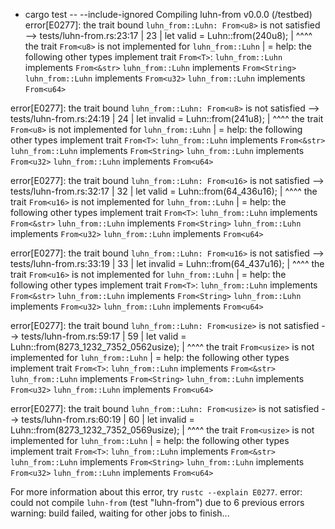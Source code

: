+ cargo test -- --include-ignored
   Compiling luhn-from v0.0.0 (/testbed)
error[E0277]: the trait bound `luhn_from::Luhn: From<u8>` is not satisfied
  --> tests/luhn-from.rs:23:17
   |
23 |     let valid = Luhn::from(240u8);
   |                 ^^^^ the trait `From<u8>` is not implemented for `luhn_from::Luhn`
   |
   = help: the following other types implement trait `From<T>`:
             `luhn_from::Luhn` implements `From<&str>`
             `luhn_from::Luhn` implements `From<String>`
             `luhn_from::Luhn` implements `From<u32>`
             `luhn_from::Luhn` implements `From<u64>`

error[E0277]: the trait bound `luhn_from::Luhn: From<u8>` is not satisfied
  --> tests/luhn-from.rs:24:19
   |
24 |     let invalid = Luhn::from(241u8);
   |                   ^^^^ the trait `From<u8>` is not implemented for `luhn_from::Luhn`
   |
   = help: the following other types implement trait `From<T>`:
             `luhn_from::Luhn` implements `From<&str>`
             `luhn_from::Luhn` implements `From<String>`
             `luhn_from::Luhn` implements `From<u32>`
             `luhn_from::Luhn` implements `From<u64>`

error[E0277]: the trait bound `luhn_from::Luhn: From<u16>` is not satisfied
  --> tests/luhn-from.rs:32:17
   |
32 |     let valid = Luhn::from(64_436u16);
   |                 ^^^^ the trait `From<u16>` is not implemented for `luhn_from::Luhn`
   |
   = help: the following other types implement trait `From<T>`:
             `luhn_from::Luhn` implements `From<&str>`
             `luhn_from::Luhn` implements `From<String>`
             `luhn_from::Luhn` implements `From<u32>`
             `luhn_from::Luhn` implements `From<u64>`

error[E0277]: the trait bound `luhn_from::Luhn: From<u16>` is not satisfied
  --> tests/luhn-from.rs:33:19
   |
33 |     let invalid = Luhn::from(64_437u16);
   |                   ^^^^ the trait `From<u16>` is not implemented for `luhn_from::Luhn`
   |
   = help: the following other types implement trait `From<T>`:
             `luhn_from::Luhn` implements `From<&str>`
             `luhn_from::Luhn` implements `From<String>`
             `luhn_from::Luhn` implements `From<u32>`
             `luhn_from::Luhn` implements `From<u64>`

error[E0277]: the trait bound `luhn_from::Luhn: From<usize>` is not satisfied
  --> tests/luhn-from.rs:59:17
   |
59 |     let valid = Luhn::from(8273_1232_7352_0562usize);
   |                 ^^^^ the trait `From<usize>` is not implemented for `luhn_from::Luhn`
   |
   = help: the following other types implement trait `From<T>`:
             `luhn_from::Luhn` implements `From<&str>`
             `luhn_from::Luhn` implements `From<String>`
             `luhn_from::Luhn` implements `From<u32>`
             `luhn_from::Luhn` implements `From<u64>`

error[E0277]: the trait bound `luhn_from::Luhn: From<usize>` is not satisfied
  --> tests/luhn-from.rs:60:19
   |
60 |     let invalid = Luhn::from(8273_1232_7352_0569usize);
   |                   ^^^^ the trait `From<usize>` is not implemented for `luhn_from::Luhn`
   |
   = help: the following other types implement trait `From<T>`:
             `luhn_from::Luhn` implements `From<&str>`
             `luhn_from::Luhn` implements `From<String>`
             `luhn_from::Luhn` implements `From<u32>`
             `luhn_from::Luhn` implements `From<u64>`

For more information about this error, try `rustc --explain E0277`.
error: could not compile `luhn-from` (test "luhn-from") due to 6 previous errors
warning: build failed, waiting for other jobs to finish...
